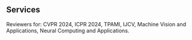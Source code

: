 ## Services

Reviewers for: CVPR 2024, ICPR 2024, TPAMI, IJCV, Machine Vision and Applications, Neural Computing and Applications.

